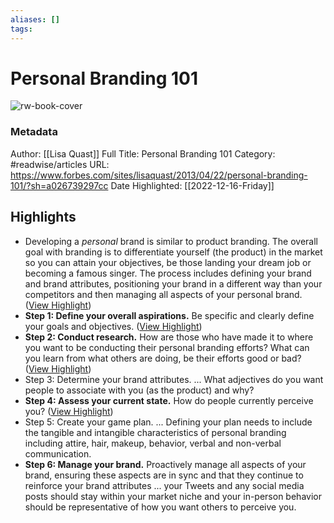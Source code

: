 ```yaml
---
aliases: []
tags:
---
```

# Personal Branding 101

![rw-book-cover](https://imageio.forbes.com/specials-images/imageserve/5f04b950ae27f70006309b43/0x0.jpg?format=jpg&crop=4288,2414,x0,y210,safe&width=1200)
### Metadata
Author: [[Lisa Quast]]
Full Title: Personal Branding 101
Category: #readwise/articles
URL: https://www.forbes.com/sites/lisaquast/2013/04/22/personal-branding-101/?sh=a026739297cc
Date Highlighted: [[2022-12-16-Friday]]

## Highlights
- Developing a *personal* brand is similar to product branding. The overall goal with branding is to differentiate yourself (the product) in the market so you can attain your objectives, be those landing your dream job or becoming a famous singer. The process includes defining your brand and brand attributes, positioning your brand in a different way than your competitors and then managing all aspects of your personal brand. ([View Highlight](https://read.readwise.io/read/01gme7cntt9n7jezt9h5f1b39f))
- **Step 1: Define your overall aspirations.** Be specific and clearly define your goals and objectives. ([View Highlight](https://read.readwise.io/read/01gme7dvp2g59hfpnzxa914j5e))
- **Step 2: Conduct research.** How are those who have made it to where you want to be conducting their personal branding efforts? What can you learn from what others are doing, be their efforts good or bad? ([View Highlight](https://read.readwise.io/read/01gme7edtf5qvrx2px26t4hn3d))
- Step 3: Determine your brand attributes. ... What adjectives do you want people to associate with you (as the product) and why?
- **Step 4: Assess your current state.** How do people currently perceive you? ([View Highlight](https://read.readwise.io/read/01gme7g9mtyj0yyt1cvyjxhdeq))
- Step 5: Create your game plan. ... Defining your plan needs to include the tangible and intangible characteristics of personal branding including attire, hair, makeup, behavior, verbal and non-verbal communication.
- **Step 6: Manage your brand.** Proactively manage all aspects of your brand, ensuring these aspects are in sync and that they continue to reinforce your brand attributes ... your Tweets and any social media posts should stay within your market niche and your in-person behavior should be representative of how you want others to perceive you.

